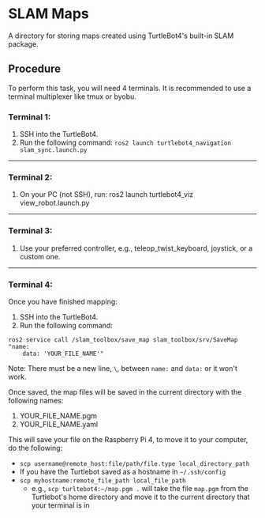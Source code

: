 # SLAM Maps
A directory for storing maps created using TurtleBot4's built-in SLAM package.

## Procedure
To perform this task, you will need 4 terminals. It is recommended to use a terminal multiplexer like tmux or byobu.

### Terminal 1:

1. SSH into the TurtleBot4.
2. Run the following command: `ros2 launch turtlebot4_navigation slam_sync.launch.py`

------------------------------------------------------------------------

### Terminal 2: 
1.  On your PC (not SSH), run: ros2 launch turtlebot4_viz view_robot.launch.py

------------------------------------------------------------------------

### Terminal 3: 
1. Use your preferred controller, e.g., teleop_twist_keyboard, joystick, or a custom one.
  
------------------------------------------------------------------------

### Terminal 4:
Once you have finished mapping:
1. SSH into the TurtleBot4.
2. Run the following command:
   
```
ros2 service call /slam_toolbox/save_map slam_toolbox/srv/SaveMap "name:
    data: 'YOUR_FILE_NAME'"
```

Note: There must be a new line, `\`, between `name:` and `data:` or it won't work.
 
Once saved, the map files will be saved in the current directory with the following names:	
   1. YOUR_FILE_NAME.pgm
   2. YOUR_FILE_NAME.yaml

This will save your file on the Raspberry Pi 4, to move it to your computer, do the following:
 - `scp username@remote_host:file/path/file.type local_directory_path`
 - If you have the Turtlebot saved as a hostname in `~/.ssh/config`
  - `scp myhostname:remote_file_path local_file_path`
    - e.g., `scp turltebot4:~/map.pgm .` will take the file `map.pgm` from the Turtlebot's home directory and move it to the current directory that your terminal is in